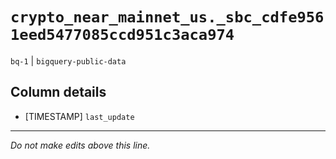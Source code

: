 # `crypto_near_mainnet_us._sbc_cdfe9561eed5477085ccd951c3aca974`
`bq-1` | `bigquery-public-data`

## Column details
* [TIMESTAMP] `last_update`

-------------------------------------------------------------------------------
*Do not make edits above this line.*
